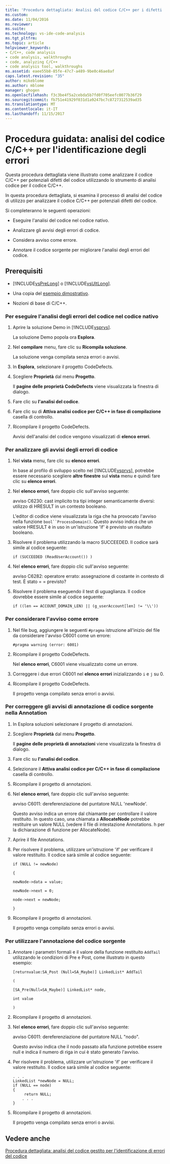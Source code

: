 ```yaml
---
title: 'Procedura dettagliata: Analisi del codice C/C++ per i difetti | Documenti Microsoft'
ms.custom: 
ms.date: 11/04/2016
ms.reviewer: 
ms.suite: 
ms.technology: vs-ide-code-analysis
ms.tgt_pltfrm: 
ms.topic: article
helpviewer_keywords:
- C/C++, code analysis
- code analysis, walkthroughs
- code, analyzing C/C++
- code analysis tool, walkthroughs
ms.assetid: eaee55b8-85fe-47c7-a489-9be0c46ae8af
caps.latest.revision: "35"
author: mikeblome
ms.author: mblome
manager: ghogen
ms.openlocfilehash: f3c3be4f5a2cebda5b7fd0f705eefc0077b36f29
ms.sourcegitcommit: fb751e41929f031d1a9247bc7c8727312539ad35
ms.translationtype: MT
ms.contentlocale: it-IT
ms.lasthandoff: 11/15/2017
---
```

# <a name="walkthrough-analyzing-cc-code-for-defects"></a>Procedura guidata: analisi del codice C/C++ per l'identificazione degli errori
Questa procedura dettagliata viene illustrato come analizzare il codice C/C++ per potenziali difetti del codice utilizzando lo strumento di analisi codice per il codice C/C++.  
  
 In questa procedura dettagliata, si esamina il processo di analisi del codice di utilizzo per analizzare il codice C/C++ per potenziali difetti del codice.  
  
 Si completeranno le seguenti operazioni:  
  
-   Eseguire l'analisi del codice nel codice nativo.  
  
-   Analizzare gli avvisi degli errori di codice.  
  
-   Considera avviso come errore.  
  
-   Annotare il codice sorgente per migliorare l'analisi degli errori del codice.  
  
## <a name="prerequisites"></a>Prerequisiti  
  
-   [!INCLUDE[vsPreLong](../code-quality/includes/vsprelong_md.md)] o [!INCLUDE[vsUltLong](../code-quality/includes/vsultlong_md.md)].  
  
-   Una copia del [esempio dimostrativo](../code-quality/demo-sample.md).  
  
-   Nozioni di base di C/C++.  
  
### <a name="to-run-code-defect-analysis-on-native-code"></a>Per eseguire l'analisi degli errori del codice nel codice nativo  
  
1.  Aprire la soluzione Demo in [!INCLUDE[vsprvs](../code-quality/includes/vsprvs_md.md)].  
  
     La soluzione Demo popola ora **Esplora**.  
  
2.  Nel **compilare** menu, fare clic su **Ricompila soluzione**.  
  
     La soluzione venga compilata senza errori o avvisi.  
  
3.  In **Esplora**, selezionare il progetto CodeDefects.  
  
4.  Scegliere **Proprietà** dal menu **Progetto**.  
  
     Il **pagine delle proprietà CodeDefects** viene visualizzata la finestra di dialogo.  
  
5.  Fare clic su **l'analisi del codice**.  
  
6.  Fare clic su di **Attiva analisi codice per C/C++ in fase di compilazione** casella di controllo.  
  
7.  Ricompilare il progetto CodeDefects.  
  
     Avvisi dell'analisi del codice vengono visualizzati di **elenco errori**.  
  
### <a name="to-analyze-code-defect-warnings"></a>Per analizzare gli avvisi degli errori di codice  
  
1.  Nel **vista** menu, fare clic su **elenco errori**.  
  
     In base al profilo di sviluppo scelto nel [!INCLUDE[vsprvs](../code-quality/includes/vsprvs_md.md)], potrebbe essere necessario scegliere **altre finestre** sul **vista** menu e quindi fare clic su **elenco errori**.  
  
2.  Nel **elenco errori**, fare doppio clic sull'avviso seguente:  
  
     avviso C6230: cast implicito tra tipi integer semanticamente diversi: utilizzo di HRESULT in un contesto booleano.  
  
     L'editor di codice viene visualizzata la riga che ha provocato l'avviso nella funzione `bool``ProcessDomain()`. Questo avviso indica che un valore HRESULT è in uso in un'istruzione 'if' è previsto un risultato booleano.  
  
3.  Risolvere il problema utilizzando la macro SUCCEEDED. Il codice sarà simile al codice seguente:  
  
    ```  
    if (SUCCEEDED (ReadUserAccount()) )  
    ```  
  
4.  Nel **elenco errori**, fare doppio clic sull'avviso seguente:  
  
     avviso C6282: operatore errato: assegnazione di costante in contesto di test. È stato = = previsto?  
  
5.  Risolvere il problema eseguendo il test di uguaglianza. Il codice dovrebbe essere simile al codice seguente:  
  
    ```  
    if ((len == ACCOUNT_DOMAIN_LEN) || (g_userAccount[len] != '\\'))  
    ```  
  
### <a name="to-treat-warning-as-an-error"></a>Per considerare l'avviso come errore  
  
1.  Nel file bug, aggiungere le seguenti `#pragma` istruzione all'inizio del file da considerare l'avviso C6001 come un errore:  
  
    ```  
    #pragma warning (error: 6001)  
    ```  
  
2.  Ricompilare il progetto CodeDefects.  
  
     Nel **elenco errori**, C6001 viene visualizzato come un errore.  
  
3.  Correggere i due errori C6001 nel **elenco errori** inizializzando `i` e `j` su 0.  
  
4.  Ricompilare il progetto CodeDefects.  
  
     Il progetto venga compilato senza errori o avvisi.  
  
### <a name="to-correct-the-source-code-annotation-warnings-in-annotationc"></a>Per correggere gli avvisi di annotazione di codice sorgente nella Annotation  
  
1.  In Esplora soluzioni selezionare il progetto di annotazioni.  
  
2.  Scegliere **Proprietà** dal menu **Progetto**.  
  
     Il **pagine delle proprietà di annotazioni** viene visualizzata la finestra di dialogo.  
  
3.  Fare clic su **l'analisi del codice**.  
  
4.  Selezionare il **Attiva analisi codice per C/C++ in fase di compilazione** casella di controllo.  
  
5.  Ricompilare il progetto di annotazioni.  
  
6.  Nel **elenco errori**, fare doppio clic sull'avviso seguente:  
  
     avviso C6011: dereferenziazione del puntatore NULL 'newNode'.  
  
     Questo avviso indica un errore dal chiamante per controllare il valore restituito. In questo caso, una chiamata a **AllocateNode** potrebbe restituire un valore NULL (vedere il file di intestazione Annotations. h per la dichiarazione di funzione per AllocateNode).  
  
7.  Aprire il file Annotations.  
  
8.  Per risolvere il problema, utilizzare un'istruzione 'if' per verificare il valore restituito. Il codice sarà simile al codice seguente:  
  
     `if (NULL != newNode)`  
  
     `{`  
  
     `newNode->data = value;`  
  
     `newNode->next = 0;`  
  
     `node->next = newNode;`  
  
     `}`  
  
9. Ricompilare il progetto di annotazioni.  
  
     Il progetto venga compilato senza errori o avvisi.  
  
### <a name="to-use-source-code-annotation"></a>Per utilizzare l'annotazione del codice sorgente  
  
1.  Annotare i parametri formali e il valore della funzione restituito `AddTail` utilizzando le condizioni di Pre e Post, come illustrato in questo esempio:  
  
     `[returnvalue:SA_Post (Null=SA_Maybe)] LinkedList* AddTail`  
  
     `(`  
  
     `[SA_Pre(Null=SA_Maybe)] LinkedList* node,`  
  
     `int value`  
  
     `)`  
  
2.  Ricompilare il progetto di annotazioni.  
  
3.  Nel **elenco errori**, fare doppio clic sull'avviso seguente:  
  
     avviso C6011: dereferenziazione del puntatore NULL "nodo".  
  
     Questo avviso indica che il nodo passato alla funzione potrebbe essere null e indica il numero di riga in cui è stato generato l'avviso.  
  
4.  Per risolvere il problema, utilizzare un'istruzione 'if' per verificare il valore restituito. Il codice sarà simile al codice seguente:  
  
    ```  
    . . .  
    LinkedList *newNode = NULL;   
    if (NULL == node)  
    {  
         return NULL;  
        . . .  
    }  
    ```  
  
5.  Ricompilare il progetto di annotazioni.  
  
     Il progetto venga compilato senza errori o avvisi.  
  
## <a name="see-also"></a>Vedere anche  
 [Procedura dettagliata: analisi del codice gestito per l'identificazione di errori del codice](../code-quality/walkthrough-analyzing-managed-code-for-code-defects.md)
